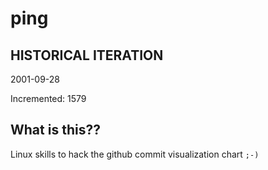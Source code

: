 # ping

## HISTORICAL ITERATION
2001-09-28

Incremented: 1579

## What is this?? 
Linux skills to hack the github commit visualization chart `;-)`
